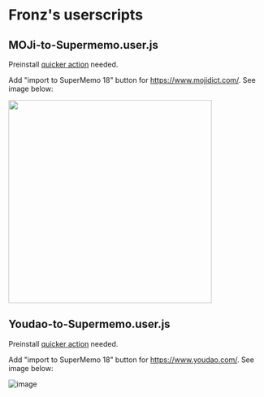 # Fronz's userscripts

## MOJi-to-Supermemo.user.js

Preinstall [quicker action](https://getquicker.net/Sharedaction?code=f4d4f1b3-11b8-4d48-7e17-08da43e01676&fromMyShare=true) needed.

Add "import to SuperMemo 18" button for https://www.mojidict.com/. See image below:

<img src="https://user-images.githubusercontent.com/7451883/171567388-4e0d3c38-beeb-4687-b44a-623210fe4db5.png" width="400" >

## Youdao-to-Supermemo.user.js

Preinstall [quicker action](https://getquicker.net/Sharedaction?code=56eb3ebb-6ef0-4553-da67-08da76a0d1ac) needed.

Add "import to SuperMemo 18" button for https://www.youdao.com/. See image below:

![image](https://user-images.githubusercontent.com/7451883/183235744-f2dab138-0f44-4977-97df-180c8f3e1352.png)
